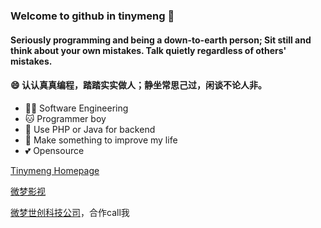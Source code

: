 ### Welcome to github in tinymeng 👋


#### Seriously programming and being a down-to-earth person; Sit still and think about your own mistakes. Talk quietly regardless of others' mistakes.
#### 😄 认认真真编程，踏踏实实做人；静坐常思己过，闲谈不论人非。

- 👩‍💻 Software Engineering
- 🐱 Programmer boy
- 📝 Use PHP or Java for backend
- 🌟 Make something to improve my life
- 💕 Opensource


[Tinymeng Homepage](http://majiameng.com)

[微梦影视](http://tv.bjwmsc.com)

[微梦世创科技公司](http://bjwmsc.com)，合作call我
